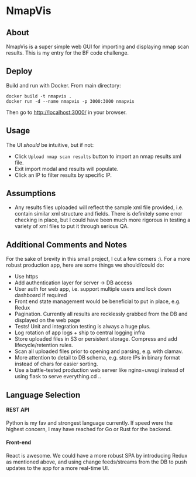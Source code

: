 # NmapVis

## About

NmapVis is a super simple web GUI for importing and displaying nmap scan results. This is my entry for the BF code challenge.

## Deploy

Build and run with Docker. From main directory:

```
docker build -t nmapvis .
docker run -d --name nmapvis -p 3000:3000 nmapvis
```

Then go to [http://localhost:3000/](http://localhost:3000/) in your browser.

## Usage

The UI *should* be intuitive, but if not:

- Click `Upload nmap scan results` button to import an nmap results xml file.
- Exit import modal and results will populate.
- Click an IP to filter results by specific IP.

## Assumptions

- Any results files uploaded will reflect the sample xml file provided, i.e. contain similar xml structure and fields. There is definitely some error checking in place, but I could have been much more rigorous in testing
a variety of xml files to put it through serious QA.

## Additional Comments and Notes

For the sake of brevity in this small project, I cut a few corners :). For a more robust production app, here are some things we should/could do:

- Use https
- Add authentication layer for server -> DB access
- User auth for web app, i.e. support multiple users and lock down dashboard if required
- Front end state management would be beneficial to put in place, e.g. Redux
- Pagination. Currently all results are recklessly grabbed from the DB and displayed on the web page
- Tests! Unit and integration testing is always a huge plus.
- Log rotation of app logs + ship to central logging infra
- Store uploaded files in S3 or persistent storage. Compress and add lifecycle/retention rules.
- Scan all uploaded files prior to opening and parsing, e.g. with clamav.
- More attention to detail to DB schema, e.g. store IPs in binary format instead of chars for easier sorting.
- Use a battle-tested production web server like nginx+uwsgi instead of using flask to serve everything.cd ..

## Language Selection

#### REST API

Python is my fav and strongest language currently. If speed were the highest concern, I may have reached for Go or Rust for the backend.

#### Front-end

React is awesome. We could have a more robust SPA by introducing Redux as mentioned above, and using change feeds/streams from the DB to push updates to the app for a more real-time UI.
